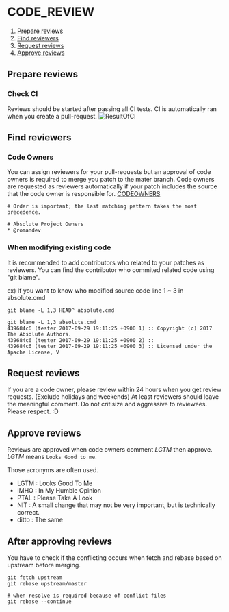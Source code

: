 # CODE_REVIEW
1. [Prepare reviews](#preparereviews)
2. [Find reviewers](#findreviewers)
3. [Request reviews](#requestreviews)
4. [Approve reviews](#approvereviews)

## <a name="preparereviews"></a>Prepare reviews
### Check CI
Reviews should be started after passing all CI tests. CI is automatically ran when you create a pull-request.
![ResultOfCI](https://hyungheo.github.io/png/ci.sample.png)

## <a name="findreviewers"></a>Find reviewers

### Code Owners
You can assign reviewers for your pull-requests but an approval of code owners is required to merge you patch to the mater branch.
Code owners are requested as reviewers automatically if your patch includes the source that the code owner is responsible for.
[CODEOWNERS](https://github.com/lunchclass/absolute/blob/master/CODEOWNERS)
   ```
   # Order is important; the last matching pattern takes the most precedence.

   # Absolute Project Owners
   * @romandev
   ```

### When modifying existing code
It is recommended to add contributors who related to your patches as reviewers.
You can find the contributor who commited related code using "git blame".

ex) If you want to know who modified source code line 1 ~ 3 in absolute.cmd
   ```
   git blame -L 1,3 HEAD^ absolute.cmd

   git blame -L 1,3 absolute.cmd
   439684c6 (tester 2017-09-29 19:11:25 +0900 1) :: Copyright (c) 2017 The Absolute Authors.
   439684c6 (tester 2017-09-29 19:11:25 +0900 2) ::
   439684c6 (tester 2017-09-29 19:11:25 +0900 3) :: Licensed under the Apache License, V
   ```

## <a name="requestreviews"></a>Request reviews
If you are a code owner, please review within 24 hours when you get review requests. (Exclude holidays and weekends)
At least reviewers should leave the meaningful comment.
Do not critisize and aggressive to reviewees. Please respect. :D

## <a name="approvereviews"></a>Approve reviews
Reviews are approved when code owners comment *LGTM* then approve. *LGTM* means `Looks Good to me`.

Those acronyms are often used.
 * LGTM : Looks Good To Me
 * IMHO : In My Humble Opinion
 * PTAL : Please Take A Look
 * NIT :  A small change that may not be very important, but is technically correct.
 * ditto : The same


## After approving reviews
You have to check if the conflicting occurs when fetch and rebase based on upstream before merging.
   ```
   git fetch upstream
   git rebase upstream/master

# when resolve is required because of conflict files
   git rebase --continue
   ```

